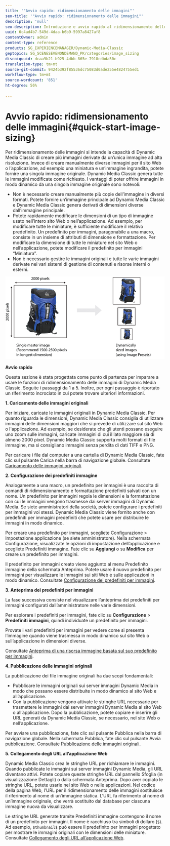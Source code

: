 ```yaml
---
title: '"Avvio rapido: ridimensionamento delle immagini"'
seo-title: '"Avvio rapido: ridimensionamento delle immagini"'
description: 'null'
seo-description: Introduzione e avvio rapido al ridimensionamento delle immagini per imparare a usare rapidamente le tecniche di ridimensionamento delle immagini.
uuid: 6c4ad4b7-549d-4daa-b6b9-5997a8427af8
contentOwner: admin
content-type: reference
products: SG_EXPERIENCEMANAGER/Dynamic-Media-Classic
geptopics: SG_SCENESEVENONDEMAND_PK/categories/image_sizing
discoiquuid: dcaa9b21-b925-4dbb-865e-7918cdbda50c
translation-type: tm+mt
source-git-commit: 9424b392f85536dc75083d0ade255e4824755ed1
workflow-type: tm+mt
source-wordcount: '851'
ht-degree: 56%

---
```



# Avvio rapido: ridimensionamento delle immagini{#quick-start-image-sizing}

Per ridimensionamento delle immagini si intende la capacità di Dynamic Media Classic di creare più immagini derivate da un’unica immagine ad alta risoluzione. Invece di creare manualmente diverse immagini per il sito Web o l’applicazione, ad esempio una miniatura e un’immagine ingrandita, potete fornire una singola immagine originale. Dynamic Media Classic genera tutte le immagini modificate come richiesto. I vantaggi di poter offrire immagini in modo dinamico da una singola immagine originale sono notevoli:

* Non è necessario creare manualmente più copie dell’immagine in diversi formati. Potete fornire un’immagine principale ad Dynamic Media Classic e Dynamic Media Classic genera derivati di dimensioni diverse dall’immagine principale.
* Potete rapidamente modificare le dimensioni di un tipo di immagine usato nell’intero sito Web o nell’applicazione. Ad esempio, per modificare tutte le miniature, è sufficiente modificare il relativo predefinito. Un predefinito per immagini, paragonabile a una macro, consiste in un insieme di attributi di dimensione e formattazione. Per modificare la dimensione di tutte le miniature nel sito Web o nell’applicazione, potete modificare il predefinito per immagini “Miniatura”.
* Non è necessario gestire le immagini originali e tutte le varie immagini derivate nei vari sistemi di gestione di contenuti e risorse interni o esterni.

![Potete creare più immagini derivate di dimensioni diverse dallo stesso file principale ad alta risoluzione.](/help/assets/is_derivative_sizes_popup.png)

**Avvio rapido**

Questa sezione è stata progettata come punto di partenza per imparare a usare le funzioni di ridimensionamento delle immagini di Dynamic Media Classic. Seguite i passaggi da 1 a 5. Inoltre, per ogni passaggio è riportato un riferimento incrociato in cui potete trovare ulteriori informazioni.

**1. Caricamento delle immagini originali**

Per iniziare, caricate le immagini originali in Dynamic Media Classic. Per quanto riguarda le dimensioni, Dynamic Media Classic consiglia di utilizzare immagini delle dimensioni maggiori che si prevede di utilizzare sul sito Web o l&#39;applicazione. Ad esempio, se desiderate che gli utenti possano eseguire uno zoom sulle immagini, caricate immagini di cui il lato maggiore sia di almeno 2000 pixel. Dynamic Media Classic supporta molti formati di file immagine, ma si consigliano immagini senza perdita di dati TIFF e PNG.

Per caricare i file dal computer a una cartella di Dynamic Media Classic, fate clic sul pulsante Carica nella barra di navigazione globale. Consultate [Caricamento delle immagini originali](uploading-master-images.md#uploading_master_images).

**2. Configurazione dei predefiniti immagine**

Analogamente a una macro, un predefinito per immagini è una raccolta di comandi di ridimensionamento e formattazione predefiniti salvati con un nome. Un predefinito per immagini regola le dimensioni e la formattazione con cui le immagini vengono trasmesse dai server immagini di Dynamic Media. Se siete amministratori della società, potete configurare i predefiniti per immagini voi stessi. Dynamic Media Classic viene fornito anche con predefiniti per immagini predefiniti che potete usare per distribuire le immagini in modo dinamico.

Per creare una predefinito per immagini, scegliete Configurazione > Impostazione applicazione (se siete amministratore). Nella schermata Configurazione, visualizzate le opzioni di impostazione dell’applicazione e scegliete Predefiniti immagine. Fate clic su **Aggiungi** o su **Modifica** per creare un predefinito per immagini.

Il predefinito per immagini creato viene aggiunto al menu Predefinito immagine della schermata Anteprima. Potete usare il nuovo predefinito per immagini per visualizzare le immagini sui siti Web e sulle applicazioni in modo dinamico. Consultate [Configurazione dei predefiniti per immagini](setting-image-presets.md#setting_up_image_presets).

**3. Anteprima dei predefiniti per immagini**

La fase successiva consiste nel visualizzare l’anteprima dei predefiniti per immagini configurati dall’amministratore nelle varie dimensioni.

Per esplorare i predefiniti per immagini, fate clic su **Configurazione** > **Predefiniti immagini**, quindi individuate un predefinito per immagini.

Provate i vari predefiniti per immagini per vedere come si presenta l’immagine quando viene trasmessa in modo dinamico sul sito Web o sull’applicazione in dimensioni diverse. 

Consultate [Anteprima di una risorsa immagine basata sul suo predefinito per immagini](previewing-asset.md#previewing_an_image_asset_based_on_its_image_preset).

**4. Pubblicazione delle immagini originali**

La pubblicazione dei file immagine originali ha due scopi fondamentali:

* Pubblicare le immagini originali sui server immagini Dynamic Media in modo che possano essere distribuite in modo dinamico al sito Web e all’applicazione.
* Con la pubblicazione vengono attivate le stringhe URL necessarie per trasmettere le immagini dai server immagini Dynamic Media al sito Web o all’applicazione. Dopo la pubblicazione, potete copiare e inserire gli URL generati da Dynamic Media Classic, se necessario, nel sito Web o nell’applicazione.

Per avviare una pubblicazione, fate clic sul pulsante Pubblica nella barra di navigazione globale. Nella schermata Pubblica, fate clic sul pulsante Avvia pubblicazione. Consultate [Pubblicazione delle immagini originali](publishing-master-images.md#publishing_master_images).

**5. Collegamento degli URL all’applicazione Web**

Dynamic Media Classic crea le stringhe URL per richiamare le immagini. Quando pubblicate le immagini sui server immagini Dynamic Media, gli URL diventano attivi. Potete copiare queste stringhe URL dal pannello Sfoglia (in visualizzazione Dettagli) o dalla schermata Anteprima. Dopo aver copiato le stringhe URL, potete usarle nel sito Web o nelle applicazioni. Nel codice della pagina Web, l’URL per il ridimensionamento delle immagini sostituisce il riferimento al nome di un’immagine statica. L’URL fa riferimento al nome di un’immagine originale, che verrà sostituito dal database per ciascuna immagine nuova da visualizzare.

Le stringhe URL generate tramite Predefiniti immagine contengono il nome di un predefinito per immagini. Il nome è racchiuso tra simboli di dollaro (`$`). Ad esempio, `$thumbnail$` può essere il predefinito per immagini progettato per mostrare le immagini originali con le dimensioni delle miniature. Consultate [Collegamento degli URL all’applicazione Web](linking-urls-web-application.md#linking_urls_to_your_web_application).
